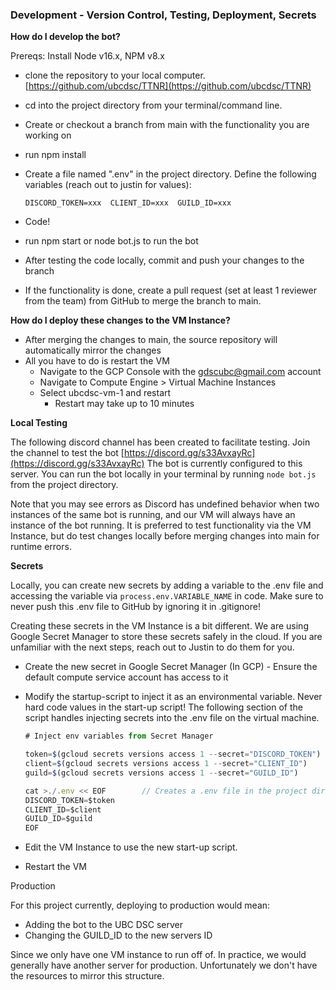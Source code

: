 

### Development - Version Control, Testing, Deployment, Secrets

**How do I develop the bot?**

Prereqs: Install Node v16.x, NPM v8.x

- clone the repository to your local computer. [https://github.com/ubcdsc/TTNR](https://github.com/ubcdsc/TTNR)
- cd into the project directory from your terminal/command line.
- Create or checkout a branch from main with the functionality you are working on
- run npm install
- Create a file named ".env" in the project directory. Define the following variables (reach out to justin for values):
    
    `DISCORD_TOKEN=xxx 
     CLIENT_ID=xxx 
     GUILD_ID=xxx`
    
- Code!
- run npm start or node bot.js to run the bot
- After testing the code locally, commit and push your changes to the branch
- If the functionality is done, create a pull request (set at least 1 reviewer from the team) from GitHub to merge the branch to main.

**How do I deploy these changes to the VM Instance?**

- After merging the changes to main, the source repository will automatically mirror the changes
- All you have to do is restart the VM
    - Navigate to the GCP Console with the gdscubc@gmail.com account
    - Navigate to Compute Engine > Virtual Machine Instances
    - Select ubcdsc-vm-1 and restart
        - Restart may take up to 10 minutes

**Local Testing**

The following discord channel has been created to facilitate testing. Join the channel to test the bot [https://discord.gg/s33AvxayRc](https://discord.gg/s33AvxayRc)
The bot is currently configured to this server.
You can run the bot locally in your terminal by running `node bot.js` from the project directory.

Note that you may see errors as Discord has undefined behavior when two instances of the same bot is running, and our VM will always have an instance of the bot running. It is preferred to test functionality via the VM Instance, but do test changes locally before merging changes into main for runtime errors.

**Secrets**

Locally, you can create new secrets by adding a variable to the .env file and accessing the variable via `process.env.VARIABLE_NAME` in code. Make sure to never push this .env file to GitHub by ignoring it in .gitignore!

Creating these secrets in the VM Instance is a bit different. We are using Google Secret Manager to store these secrets safely in the cloud.
If you are unfamiliar with the next steps, reach out to Justin to do them for you.

- Create the new secret in Google Secret Manager (In GCP) - Ensure the default compute service account has access to it
- Modify the startup-script to inject it as an environmental variable. Never hard code values in the start-up script! 
The following section of the script handles injecting secrets into the .env file on the virtual machine.
    
    ```jsx
    # Inject env variables from Secret Manager
    
    token=$(gcloud secrets versions access 1 --secret="DISCORD_TOKEN") //uses the google cloud SDK to make a request to secret manager
    client=$(gcloud secrets versions access 1 --secret="CLIENT_ID")
    guild=$(gcloud secrets versions access 1 --secret="GUILD_ID")
    
    cat >./.env << EOF        // Creates a .env file in the project directory with the secrets
    DISCORD_TOKEN=$token
    CLIENT_ID=$client
    GUILD_ID=$guild
    EOF
    ```
    
- Edit the VM Instance to use the new start-up script.
- Restart the VM

Production

For this project currently, deploying to production would mean:

- Adding the bot to the UBC DSC server
- Changing the GUILD_ID to the new servers ID

Since we only have one VM instance to run off of. In practice, we would generally have another server for production.
Unfortunately we don't have the resources to mirror this structure.
